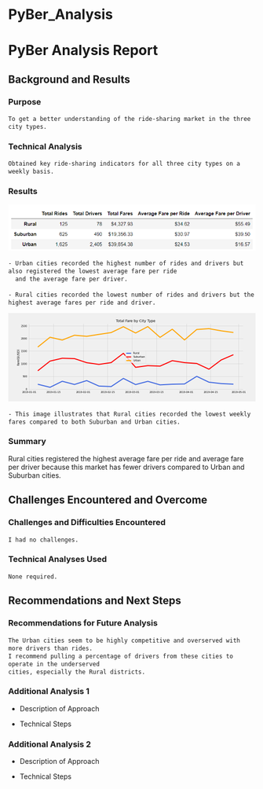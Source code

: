# PyBer_Analysis

# PyBer Analysis Report

## Background and Results

### Purpose
    To get a better understanding of the ride-sharing market in the three city types.
### Technical Analysis
    Obtained key ride-sharing indicators for all three city types on a weekly basis.
### Results

![](Images/Summary_df.png)

    - Urban cities recorded the highest number of rides and drivers but also registered the lowest average fare per ride
      and the average fare per driver.

    - Rural cities recorded the lowest number of rides and drivers but the highest average fares per ride and driver.



![](Images/Fig8.png)

    - This image illustrates that Rural cities recorded the lowest weekly fares compared to both Suburban and Urban cities.


### Summary
Rural cities registered the highest average fare per ride and average fare per driver because this market has fewer drivers 
compared to Urban and Suburban cities.  



## Challenges Encountered and Overcome

### Challenges and Difficulties Encountered
    I had no challenges. 

### Technical Analyses Used
    None required.
    
## Recommendations and Next Steps
       
### Recommendations for Future Analysis
    The Urban cities seem to be highly competitive and overserved with more drivers than rides.  
    I recommend pulling a percentage of drivers from these cities to operate in the underserved 
    cities, especially the Rural districts.
    
### Additional Analysis 1

* Description of Approach

* Technical Steps

### Additional Analysis 2

* Description of Approach

* Technical Steps
